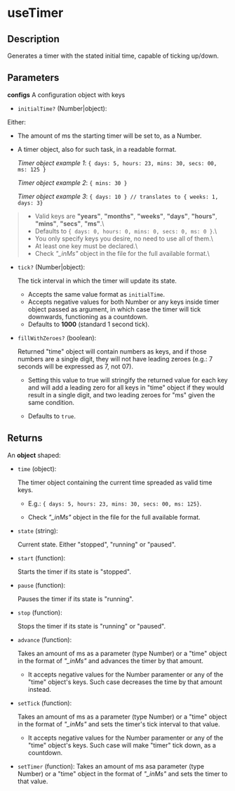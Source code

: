 # useTimer

## Description

Generates a timer with the stated initial time, capable of ticking up/down.

## Parameters

**configs** A configuration object with keys

- `initialTime?` (Number|object):

Either:

- The amount of ms the starting timer will be set to, as a Number.
- A timer object, also for such task, in a readable format.

  _Timer object example 1_: `{ days: 5, hours: 23, mins: 30, secs: 00, ms: 125 }`

  _Timer object example 2_: `{ mins: 30 }`

  _Timer object example 3_: `{ days: 10 } // translates to { weeks: 1, days: 3}`

> - Valid keys are **"years"**, **"months"**, **"weeks"**, **"days"**, **"hours"**, **"mins"**, **"secs"**, **"ms"**.\
> - Defaults to `{ days: 0, hours: 0, mins: 0, secs: 0, ms: 0 }`.\
> - You only specify keys you desire, no need to use all of them.\
> - At least one key must be declared.\
> - Check _"\_inMs"_ object in the file for the full available format.\

- `tick?` (Number|object):

  The tick interval in which the timer will update its state.

  - Accepts the same value format as `initialTime`.
  - Accepts negative values for both Number or any keys inside timer object passed as argument, in which case the timer will tick downwards, functioning as a countdown.
  - Defaults to **1000** (standard 1 second tick).

- `fillWithZeroes?` (boolean):

  Returned "time" object will contain numbers as keys, and if those numbers are a single digit, they will not have leading zeroes (e.g.: 7 seconds will be expressed as 7, not 07).

  - Setting this value to true will stringify the returned value for each key and will add a leading zero for all keys in "time" object if they would result in a single digit, and two leading zeroes for "ms" given the same condition.

  - Defaults to `true`.

## Returns

An **object** shaped:

- `time` (object):

  The timer object containing the current time spreaded as valid time keys.

  - E.g.: `{ days: 5, hours: 23, mins: 30, secs: 00, ms: 125}`.

  - Check _"\_inMs"_ object in the file for the full available format.

- `state` (string):

  Current state. Either "stopped", "running" or "paused".

- `start` (function):

  Starts the timer if its state is "stopped".

- `pause` (function):

  Pauses the timer if its state is "running".

- `stop` (function):

  Stops the timer if its state is "running" or "paused".

- `advance` (function):

  Takes an amount of ms as a parameter (type Number) or a "time" object in the format of _"\_inMs"_ and advances the timer by that amount.

  - It accepts negative values for the Number paramenter or any of the "time" object's keys. Such case decreases the time by that amount instead.

- `setTick` (function):

  Takes an amount of ms as a parameter (type Number) or a "time" object in the format of _"\_inMs"_ and sets the timer's tick interval to that value.

  - It accepts negative values for the Number paramenter or any of the "time" object's keys. Such case will make "timer" tick down, as a countdown.

- `setTimer` (function): Takes an amount of ms asa parameter (type Number) or a "time" object in the format of _"\_inMs"_ and sets the timer to that value.
